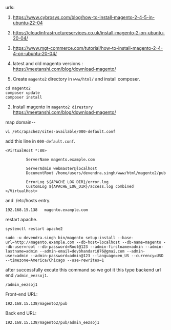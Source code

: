 urls:
1. https://www.cybrosys.com/blog/how-to-install-magento-2-4-5-in-ubuntu-22-04
2. https://cloudinfrastructureservices.co.uk/install-magento-2-on-ubuntu-20-04/
3. https://www.mgt-commerce.com/tutorial/how-to-install-magento-2-4-4-on-ubuntu-20-04/
4. latest and old magento versions : https://meetanshi.com/blog/download-magento/

1. Create `magento2` directory in `www/html/` and install composer.
```
cd magento2
composer update
composer install
```
2. Install magento in `magento2 direstory` https://meetanshi.com/blog/download-magento/

map domain--  
```
vi /etc/apache2/sites-available/000-default.conf
```
add this line in `000-default.conf`.
```
<VirtualHost *:80>

         ServerName magento.example.com

         ServerAdmin webmaster@localhost
         DocumentRoot /home/users/devendra.singh/www/html/magento2/pub

         ErrorLog ${APACHE_LOG_DIR}/error.log
         CustomLog ${APACHE_LOG_DIR}/access.log combined
</VirtualHost>
```
and  /etc/hosts entry.
```
192.168.15.138   magento.example.com
```
restart apache.
```
systemctl restart apache2
```

```
sudo -u devendra.singh bin/magento setup:install --base-url=http://magento.example.com --db-host=localhost --db-name=magento --db-user=root --db-password=Root@123 --admin-firstname=admin --admin-lastname=admin --admin-email=devbhandari876@gmai.com --admin-user=admin --admin-password=admin@123 --language=en_US --currency=USD --timezone=America/Chicago --use-rewrites=1
```

after successfully excute this command so we got it this type backend url end `/admin_eezsoj1`.
```
/admin_eezsoj1
```
Front-end URL:
```
192.168.15.138/magento2/pub
```
Back end URL:
```
192.168.15.138/magento2/pub/admin_eezsoj1
```